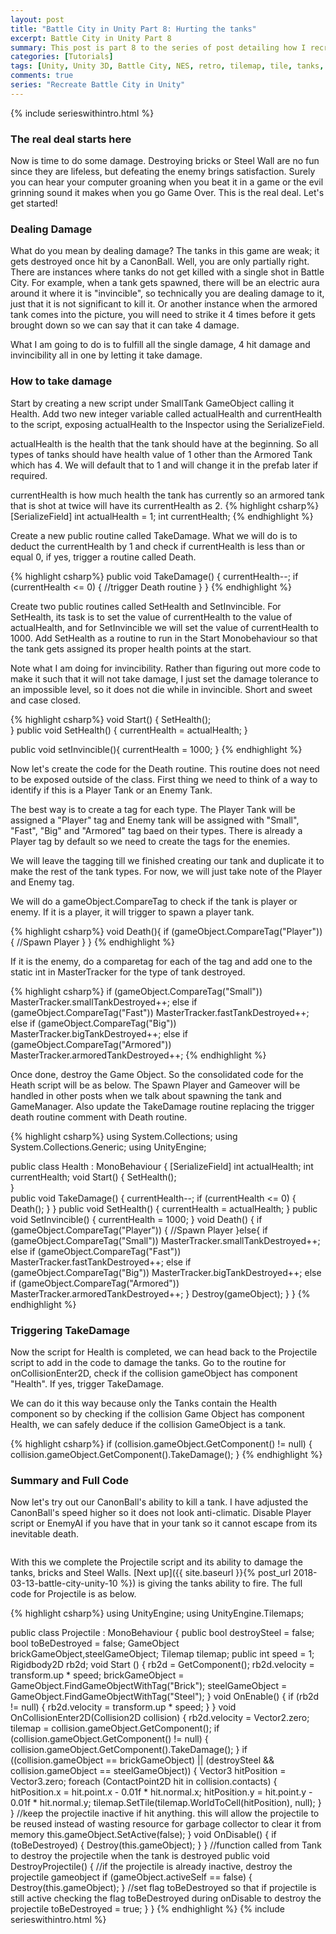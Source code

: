 ```yaml
---
layout: post
title: "Battle City in Unity Part 8: Hurting the tanks"
excerpt: Battle City in Unity Part 8
summary: This post is part 8 to the series of post detailing how I recreate Battle City in Unity
categories: [Tutorials]
tags: [Unity, Unity 3D, Battle City, NES, retro, tilemap, tile, tanks, gaming, classic]
comments: true
series: "Recreate Battle City in Unity"
---
```

{% include serieswithintro.html %}

### The real deal starts here

Now is time to do some damage. Destroying bricks or Steel Wall are no fun since they are lifeless, but defeating the enemy brings satisfaction. Surely you can hear your computer groaning when you beat it in a game or the evil grinning sound it makes when you go Game Over. This is the real deal. Let's get started!

### Dealing Damage

What do you mean by dealing damage? The tanks in this game are weak; it gets destroyed once hit by a CanonBall. Well, you are only partially right. There are instances where tanks do not get killed with a single shot in Battle City. For example, when a tank gets spawned, there will be an electric aura around it where it is "invincible",  so technically you are dealing damage to it, just that it is not significant to kill it. Or another instance when the armored tank comes into the picture, you will need to strike it 4 times before it gets brought down so we can say that it can take 4 damage. 

What I am going to do is to fulfill all the single damage, 4 hit damage and invincibility all in one by letting it take damage.

### How to take damage

Start by creating a new script under SmallTank GameObject calling it <keyword>Health</keyword>. Add two new integer variable called <keyword>actualHealth</keyword> and <keyword>currentHealth</keyword> to the script, exposing actualHealth to the Inspector using the SerializeField. 

actualHealth is the health that the tank should have at the beginning. So all types of tanks should have health value of 1 other than the Armored Tank which has 4. We will default that to 1 and will change it in the prefab later if required. 

currentHealth is how much health the tank has currently so an armored tank that is shot at twice will have its currentHealth as 2.
{% highlight csharp%}
[SerializeField]
int actualHealth = 1;
int currentHealth;
{% endhighlight %}

Create a new public routine called <keyword>TakeDamage</keyword>. What we will do is to deduct the currentHealth by 1 and check if currentHealth is less than or equal 0, if yes, trigger a routine called Death.

{% highlight csharp%}
public void TakeDamage()
{
    currentHealth--;
    if (currentHealth <= 0)
    {
		//trigger Death routine
    }
}
{% endhighlight %}

Create two public routines called <keyword>SetHealth</keyword> and <keyword>SetInvincible</keyword>. For SetHealth, its task is to set the value of currentHealth to the value of actualHealth, and for SetInvincible we will set the value of currentHealth to 1000. Add SetHealth as a routine to run in the Start Monobehaviour so that the tank gets assigned its proper health points at the start. 

<div class="info">Note what I am doing for invincibility. Rather than figuring out more code to make it such that it will not take damage, I just set the damage tolerance to an impossible level, so it does not die while in invincible. Short and sweet and case closed.</div>

{% highlight csharp%}
void Start()
{
    SetHealth();    
}
public void SetHealth()
{
    currentHealth = actualHealth;
}

public void setInvincible(){
	currentHealth = 1000;
}
{% endhighlight %}


Now let's create the code for the <keyword>Death</keyword> routine. This routine does not need to be exposed outside of the class. First thing we need to think of a way to identify if this is a Player Tank or an Enemy Tank. 

The best way is to create a <keyword>tag</keyword> for each type. The Player Tank will be assigned a "<keyword>Player</keyword>" tag and Enemy tank will be assigned with "<keyword>Small</keyword>", "<keyword>Fast</keyword>", "<keyword>Big</keyword>" and "<keyword>Armored</keyword>" tag baed on their types. There is already a Player tag by default so we need to create the tags for the enemies. 

We will leave the tagging till we finished creating our tank and duplicate it to make the rest of the tank types. For now, we will just take note of the Player and Enemy tag.

We will do a <keyword>gameObject.CompareTag</keyword> to check if the tank is player or enemy. If it is a player, it will trigger to spawn a player tank.

{% highlight csharp%}
void Death(){
    if (gameObject.CompareTag("Player"))
    {
            //Spawn Player
    }
}
{% endhighlight %}

If it is the enemy, do a comparetag for each of the tag and add one to the static int in MasterTracker for the type of tank destroyed.

{% highlight csharp%}
if (gameObject.CompareTag("Small")) MasterTracker.smallTankDestroyed++;
else if (gameObject.CompareTag("Fast")) MasterTracker.fastTankDestroyed++;
else if (gameObject.CompareTag("Big")) MasterTracker.bigTankDestroyed++;
else if (gameObject.CompareTag("Armored")) MasterTracker.armoredTankDestroyed++;
{% endhighlight %}

Once done, destroy the Game Object. So the consolidated code for the Heath script will be as below. The Spawn Player and Gameover will be handled in other posts when we talk about spawning the tank and GameManager. Also update the TakeDamage routine replacing the trigger death routine comment with Death routine.

{% highlight csharp%}
using System.Collections;
using System.Collections.Generic;
using UnityEngine;

public class Health : MonoBehaviour {
    [SerializeField]
    int actualHealth;
    int currentHealth;
    void Start()
    {
        SetHealth();    
    }	
    public void TakeDamage()
    {
        currentHealth--;
        if (currentHealth <= 0)
        {
            Death();
        }
    }
    public void SetHealth()
    {
        currentHealth = actualHealth;
    }
    public void SetInvincible()
    {
        currentHealth = 1000;
    }
    void Death()
    {
        if (gameObject.CompareTag("Player"))
        {
            //Spawn Player
        }else{
            if (gameObject.CompareTag("Small")) MasterTracker.smallTankDestroyed++;
            else if (gameObject.CompareTag("Fast")) MasterTracker.fastTankDestroyed++;
            else if (gameObject.CompareTag("Big")) MasterTracker.bigTankDestroyed++;
            else if (gameObject.CompareTag("Armored")) MasterTracker.armoredTankDestroyed++;
        }
        Destroy(gameObject);
    }
}
{% endhighlight %}


### Triggering TakeDamage

Now the script for <keyword>Health</keyword> is completed, we can head back to the <keyword>Projectile</keyword> script to add in the code to damage the tanks. Go to the routine for <keyword>onCollisionEnter2D</keyword>, check if the collision gameObject has component "Health". If yes, trigger TakeDamage. 
<div class="info">We can do it this way because only the Tanks contain the Health component so by checking if the collision Game Object  has component Health, we can safely deduce if the collision GameObject is a tank.</div>

{% highlight csharp%}
if (collision.gameObject.GetComponent<Health>() != null)
{
    collision.gameObject.GetComponent<Health>().TakeDamage();
}
{% endhighlight %}

### Summary and Full Code

Now let's try out our CanonBall's ability to kill a tank. I have adjusted the CanonBall's speed higher so it does not look anti-climatic. Disable Player script or EnemyAI if you have that in your tank so it cannot escape from its inevitable death.

<img src="{{ site.baseurl }}/images/BattleCity_Projectile6.gif" alt="">

With this we complete the Projectile script and its ability to damage the tanks, bricks and Steel Walls. [Next up]({{ site.baseurl }}{% post_url 2018-03-13-battle-city-unity-10 %}) is giving the tanks ability to fire. The full code for Projectile is as below.

{% highlight csharp%}
using UnityEngine;
using UnityEngine.Tilemaps;

public class Projectile : MonoBehaviour {
    public bool destroySteel = false;
    bool toBeDestroyed = false;
    GameObject brickGameObject,steelGameObject;
    Tilemap tilemap;
    public int speed = 1;
    Rigidbody2D rb2d;
	void Start () {
        rb2d = GetComponent<Rigidbody2D>();
        rb2d.velocity = transform.up * speed;
        brickGameObject = GameObject.FindGameObjectWithTag("Brick");
        steelGameObject = GameObject.FindGameObjectWithTag("Steel");
    }
    void OnEnable()
    {
        if (rb2d != null)
        {
            rb2d.velocity = transform.up * speed;
        }
    }
    void OnCollisionEnter2D(Collision2D collision)
    {
        rb2d.velocity = Vector2.zero;
        tilemap = collision.gameObject.GetComponent<Tilemap>();
        if (collision.gameObject.GetComponent<Health>() != null)
        {
            collision.gameObject.GetComponent<Health>().TakeDamage();
        }
        if ((collision.gameObject == brickGameObject) || (destroySteel && collision.gameObject == steelGameObject))
        {
            Vector3 hitPosition = Vector3.zero;
            foreach (ContactPoint2D hit in collision.contacts)
            {
                hitPosition.x = hit.point.x - 0.01f * hit.normal.x;
                hitPosition.y = hit.point.y - 0.01f * hit.normal.y;
                tilemap.SetTile(tilemap.WorldToCell(hitPosition), null);
            }
        }
        //keep the projectile inactive if hit anything. this will allow the projectile to be reused instead of wasting resource for garbage collector to clear it from memory
        this.gameObject.SetActive(false);
    }
    void OnDisable()
    {
        if (toBeDestroyed)
        {
            Destroy(this.gameObject);
        }
    }
    //function called from Tank to destroy the projectile when the tank is destroyed
    public void DestroyProjectile()
    {
        //if the projectile is already inactive, destroy the projectile gameobject
        if (gameObject.activeSelf == false)
        {
            Destroy(this.gameObject);
        }
        //set flag toBeDestroyed so that if projectile is still active checking the flag toBeDestroyed during onDisable to destroy the projectile
        toBeDestroyed = true;
    }
}
{% endhighlight %}
{% include serieswithintro.html %}
